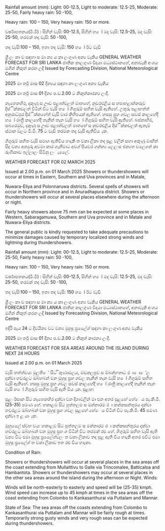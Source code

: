 Rainfall amount (mm): Light: 00-12.5, Light to moderate: 12.5-25, Moderate: 25-50, Fairly heavy rain: 50 -100,

Heavy rain: 100 – 150, Very heavy rain: 150 or more.

වර්ෂාපතනය(මි.මී) : සිහින් වැසි: 00-12.5, සිහින් හ ෝ මද වැසි: 12.5-25, මද වැසි: 25-50, තරමක් තද වැසි: 50 -100,

තද වැසි:100 – 150, ඉතා තද වැසි: 150 හ ෝ ඊට වැඩි

ශ්‍රී ලං කා ව සඳහා ස මා න්‍ය ය කා ලංගුණ අන්‍ය වැකිය GENERAL WEATHER FORECAST FOR SRI LANKA ජාතික කාලගුණ විදයා මධ්‍යස්ථානහේ, අනාවැකි අංශය මගින් නිකුත් කරන ලදි Issued by Forecasting Division, National Meteorological Centre

2025 මා ර්තු මාස 02 දින්‍යය සඳහා කා ලංගුණ අන්‍ය වැකිය

2025 මා ර්තු මාස 01 දින්‍ය ප.ව.2.00 ට නිකුත්කාරන්‍ය ලංදී.

නැහෙනහිර, දකුණු ස ඌව පළාත්වලත් මාතහේ, නුවරඑළිය ස හපාහළාන්නරුව දිස්ික්කවලත් විටින් විට වැසි හ ෝ ගිගුරුම් සහිත වැසි ඇතිහේ. උතුරු පළාහත්ත් අනුරාධ්‍පුර දිස්ික්කහේත් වැසි වාර කිහිපයක් ඇතිහේ. හසසු ප්‍රහ ශවල සවස් කාලහේදී හ ෝ රාත්‍රී කාලහේදී තැනින් තැන වැසි හ ෝ ගිගුරුම් සහිත වැසි ඇතිහේ. බස්නාහිර, සබරෙමුව, දකුණු ස ඌව පළාත්වලත් මාතහේ ස නුවරඑළිය දිස්ික්කවලත් ඇතැම් ස්ථාන වලට මි.මි. 75 ට වැඩි තරමක තද වැසි ඇතිවිය ැක.

ගිගුරුම් සහිත වැසි සමාග ඇතිවිය හාැකි ත වකා ලිකා තද සුළ වලින් සහා අකුණු මාඟින් සිදු වන්‍ය අන්‍යුරු අවමා කාර ගැනීමාට අවශ්‍ පියවර ගන්න්‍ය ලෙලංස ජන්‍යත වලෙගන් කා රුණිකාව ඉල්ලාලං සිටිනු ලංැලෙේ.

WEATHER FORECAST FOR 02 MARCH 2025

Issued at 2.00 p.m. on 01 March 2025 Showers or thundershowers will occur at times in Eastern, Southern and Uva provinces and in Matale,

Nuwara-Eliya and Polonnaruwa districts. Several spells of showers will occur in Northern province and in Anuradhapura district. Showers or thundershowers will occur at several places elsewhere during the afternoon or night.

Fairly heavy showers above 75 mm can be expected at some places in Western, Sabaragamuwa, Southern and Uva province and in Matale and Nuwara-Eliya districts.

The general public is kindly requested to take adequate precautions to minimize damages caused by temporary localized strong winds and lightning during thundershowers.

Rainfall amount (mm): Light: 00-12.5, Light to moderate: 12.5-25, Moderate: 25-50, Fairly heavy rain: 50 -100,

Heavy rain: 100 – 150, Very heavy rain: 150 or more.

වර්ෂාපතනය(මි.මී) : සිහින් වැසි: 00-12.5, සිහින් හ ෝ මද වැසි: 12.5-25, මද වැසි: 25-50, තරමක් තද වැසි: 50 -100,

තද වැසි:100 – 150, ඉතා තද වැසි: 150 හ ෝ ඊට වැඩි

ශ්‍රී ලං කා ව සඳහා ස මා න්‍ය ය කා ලංගුණ අන්‍ය වැකිය GENERAL WEATHER FORECAST FOR SRI LANKA ජාතික කාලගුණ විදයා මධ්‍යස්ථානහේ, අනාවැකි අංශය මගින් නිකුත් කරන ලදි Issued by Forecasting Division, National Meteorological Centre

ඉදිරි පැය 24 ට දිවයින්‍ය වට වන්‍ය මුහුදු ප්‍රලෙේශ්‍ සඳහා කා ලංගුණ අන්‍ය වැකිය

2025 මා ර්තු මාස 01 දින්‍ය ප.ව.2.00 ට නිකුත් කාරන්‍ය ලංදී.

WEATHER FORECAST FOR SEA AREAS AROUND THE ISLAND DURING NEXT 24 HOURS

Issued at 2.00 p.m. on 01 March 2025

වැසි තත්ත්වය: මුලතිේ සිට ිකුණාමලය, මඩකලපුව ස ම්බන්හතාට ර ා ොේල දක්වා හවරළට ඔබ්හබන් වන මුහුදු ප්‍රහ ශවල තැනින් තැන වැසි හ ෝ ගිගුරුම් සහිත වැසි ඇතිහේ. හසසු මුහුදු ප්‍රහ ශවල සවස් කාලහේදී හ ෝ රාත්‍රී කාලහේදී තැනින් තැන වැසි හ ෝ ගිගුරුම් සහිත වැසි ඇති විය ැක. සුළඟ:

සුළං ඊසාන සිට නැහෙනහිර දක්වා වන දිශාවලින් මා එන අතර සුළහේ හේෙය පැ.කි.මී. (25-35) පමණ හේ. හකාළඹ සිට පුත්තලම ස මන්නාරම ර ා කන්කසන්තුරය දක්වා හවරළට ඔබ්හබන් වන මුහුදු ප්‍රහ ශවල සුළහේ හේෙය විටින් විට පැ.කි.මී. 45 පමණ දක්වා ඉ ළ යා ැක.

මුහුලෙේ ස්වභ වය: හකාළඹ සිට පුත්තලම ස මන්නාරම ර ා කන්කසන්තුරය දක්වා හවරළට ඔබ්හබන් වන මුහුදු ප්‍රහ ශ විටින් විට තරමක් රළු හේ. ගිගුරුම් සහිත වැසි ඇති වන්‍ය විට එමා මුහුදු ප්‍රලෙේශ්‍වලං ත වකා ලිකාව තද සුළ ඇති විය හාැකි අතර එවිට එමා මුහුදු ප්‍රලෙේශ්‍ ත වකා ලිකාව ඉත රළු විය හාැකා.

Condition of Rain:

Showers or thundershowers will occur at several places in the sea areas off the coast extending from Mullaittivu to Galle via Trincomalee, Batticaloa and Hambantota. Showers or thundershowers may occur at several places in the other sea areas around the island during the afternoon or Night. Winds:

Winds will be north-easterly to easterly and speed will be (25-35) kmph. Wind speed can increase up to 45 kmph at times in the sea areas off the coast extending from Colombo to Kankasanthurai via Puttalam and Mannar.

State of Sea: The sea areas off the coasts extending from Colombo to Kankasanthurai via Puttalam and Mannar will be fairly rough at times. Temporarily strong gusty winds and very rough seas can be expected during thundershowers.